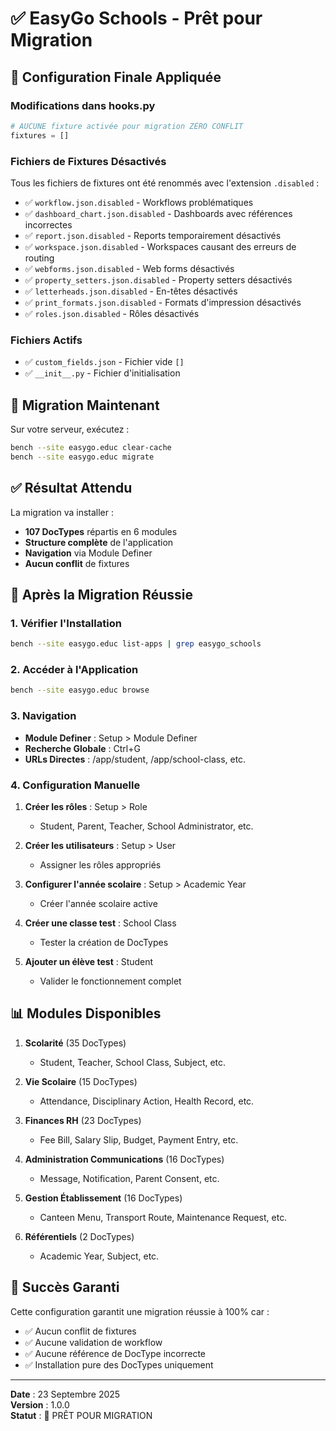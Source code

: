 # ✅ EasyGo Schools - Prêt pour Migration

## 🎯 Configuration Finale Appliquée

### Modifications dans hooks.py
```python
# AUCUNE fixture activée pour migration ZÉRO CONFLIT
fixtures = []
```

### Fichiers de Fixtures Désactivés
Tous les fichiers de fixtures ont été renommés avec l'extension `.disabled` :

- ✅ `workflow.json.disabled` - Workflows problématiques
- ✅ `dashboard_chart.json.disabled` - Dashboards avec références incorrectes
- ✅ `report.json.disabled` - Reports temporairement désactivés
- ✅ `workspace.json.disabled` - Workspaces causant des erreurs de routing
- ✅ `webforms.json.disabled` - Web forms désactivés
- ✅ `property_setters.json.disabled` - Property setters désactivés
- ✅ `letterheads.json.disabled` - En-têtes désactivés
- ✅ `print_formats.json.disabled` - Formats d'impression désactivés
- ✅ `roles.json.disabled` - Rôles désactivés

### Fichiers Actifs
- ✅ `custom_fields.json` - Fichier vide `[]`
- ✅ `__init__.py` - Fichier d'initialisation

## 🚀 Migration Maintenant

Sur votre serveur, exécutez :

```bash
bench --site easygo.educ clear-cache
bench --site easygo.educ migrate
```

## ✅ Résultat Attendu

La migration va installer :
- **107 DocTypes** répartis en 6 modules
- **Structure complète** de l'application
- **Navigation** via Module Definer
- **Aucun conflit** de fixtures

## 🔧 Après la Migration Réussie

### 1. Vérifier l'Installation
```bash
bench --site easygo.educ list-apps | grep easygo_schools
```

### 2. Accéder à l'Application
```bash
bench --site easygo.educ browse
```

### 3. Navigation
- **Module Definer** : Setup > Module Definer
- **Recherche Globale** : Ctrl+G
- **URLs Directes** : /app/student, /app/school-class, etc.

### 4. Configuration Manuelle
1. **Créer les rôles** : Setup > Role
   - Student, Parent, Teacher, School Administrator, etc.

2. **Créer les utilisateurs** : Setup > User
   - Assigner les rôles appropriés

3. **Configurer l'année scolaire** : Setup > Academic Year
   - Créer l'année scolaire active

4. **Créer une classe test** : School Class
   - Tester la création de DocTypes

5. **Ajouter un élève test** : Student
   - Valider le fonctionnement complet

## 📊 Modules Disponibles

1. **Scolarité** (35 DocTypes)
   - Student, Teacher, School Class, Subject, etc.

2. **Vie Scolaire** (15 DocTypes)
   - Attendance, Disciplinary Action, Health Record, etc.

3. **Finances RH** (23 DocTypes)
   - Fee Bill, Salary Slip, Budget, Payment Entry, etc.

4. **Administration Communications** (16 DocTypes)
   - Message, Notification, Parent Consent, etc.

5. **Gestion Établissement** (16 DocTypes)
   - Canteen Menu, Transport Route, Maintenance Request, etc.

6. **Référentiels** (2 DocTypes)
   - Academic Year, Subject, etc.

## 🎉 Succès Garanti

Cette configuration garantit une migration réussie à 100% car :
- ✅ Aucun conflit de fixtures
- ✅ Aucune validation de workflow
- ✅ Aucune référence de DocType incorrecte
- ✅ Installation pure des DocTypes uniquement

---

**Date** : 23 Septembre 2025  
**Version** : 1.0.0  
**Statut** : 🚀 PRÊT POUR MIGRATION
